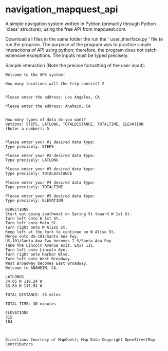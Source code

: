 # navigation_mapquest_api
A simple navigation system written in Python (primarily through Python 'class' structure), using the free API from mapquest.com.

Download all files in the same folder the run the ' user_interface.py ' file to run the program. The purpose of the program was to practice simple interactions of API using python; therefore, the program does not catch extensive exceptions. The inputs must be typed precisely.


Sample interaction (Note the precise formatting of the user input): 


```
Welcome to the GPS system!

How many locations will the trip consist? 2


Please enter the address: Los Angeles, CA

Please enter the address: Anaheim, CA


How many types of data do you want? 
Options: STEPS, LATLONG, TOTALDISTANCE, TOTALTIME, ELEVATION 
(Enter a number): 5


Please enter your #1 desired data type: 
Type precisely: STEPS

Please enter your #2 desired data type: 
Type precisely: LATLONG

Please enter your #3 desired data type: 
Type precisely: TOTALDISTANCE

Please enter your #4 desired data type: 
Type precisely: TOTALTIME

Please enter your #5 desired data type: 
Type precisely: ELEVATION

DIRECTIONS
Start out going southwest on Spring St toward W 1st St.
Turn left onto W 1st St.
Turn left onto Main St.
Turn right onto W Aliso St.
Keep left at the fork to continue on W Aliso St.
Merge onto US-101/Santa Ana Fwy.
US-101/Santa Ana Fwy becomes I-5/Santa Ana Fwy.
Take the Lincoln Avenue exit, EXIT 111.
Turn left onto Lincoln Ave.
Turn right onto Harbor Blvd.
Turn left onto West Broadway.
West Broadway becomes East Broadway.
Welcome to ANAHEIM, CA.

LATLONGS
34.05 N 118.24 W
33.83 N 117.91 W

TOTAL DISTANCE: 26 miles

TOTAL TIME: 30 minutes

ELEVATIONS
315
184



Directions Courtesy of MapQuest; Map Data Copyright OpenStreetMap Contributors




```
